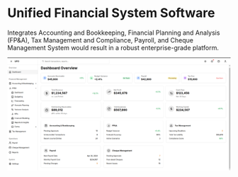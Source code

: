 # Unified Financial System Software

Integrates Accounting and Bookkeeping, Financial Planning and Analysis (FP&A), Tax Management and Compliance, Payroll, and Cheque Management System would result in a robust enterprise-grade platform.

![Unified Financial System](Demo%20Image/UFO.png)
